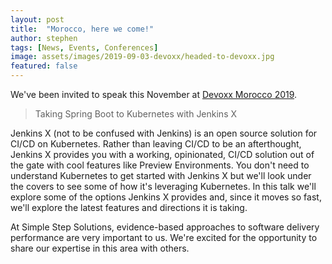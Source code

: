 ```yaml
---
layout: post
title:  "Morocco, here we come!"
author: stephen
tags: [News, Events, Conferences]
image: assets/images/2019-09-03-devoxx/headed-to-devoxx.jpg
featured: false
---
```

We've been invited to speak this November at [Devoxx Morocco 2019](https://www.devoxx.ma/). 

> Taking Spring Boot to Kubernetes with Jenkins X

Jenkins X (not to be confused with Jenkins) is an open source solution for CI/CD on Kubernetes. Rather than leaving CI/CD to be an afterthought, Jenkins X provides you with a working, opinionated, CI/CD solution out of the gate with cool features like Preview Environments. You don't need to understand Kubernetes to get started with Jenkins X but we'll look under the covers to see some of how it's leveraging Kubernetes. In this talk we'll explore some of the options Jenkins X provides and, since it moves so fast, we'll explore the latest features and directions it is taking.

At Simple Step Solutions, evidence-based approaches to software delivery performance are very important to us. We're excited for the opportunity to share our expertise in this area with others.